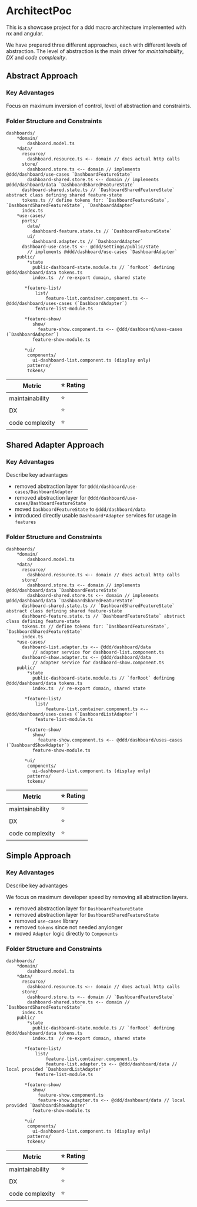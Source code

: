 # ArchitectPoc

This is a showcase project for a ddd macro architecture implemented with nx and angular.

We have prepared three different approaches, each with different levels of abstraction.
The level of abstraction is the main driver for _maintainability_, _DX_ and _code complexity_.

## Abstract Approach

### Key Advantages

Focus on maximum inversion of control, level of abstraction and constraints.

### Folder Structure and Constraints

```
dashboards/
    *domain/
        dashboard.model.ts
    *data/
      resource/
        dashboard.resource.ts <-- domain // does actual http calls
      store/
        dashboard.store.ts <-- domain // implements @ddd/dashboard/use-cases `DashboardFeatureState`
        dashboard-shared.store.ts <-- domain // implements @ddd/dashboard/data `DashboardSharedFeatureState`
      dashboard-shared.state.ts // `DashboardSharedFeatureState` abstract class defining shared feature-state
      tokens.ts // define tokens for: `DashboardFeatureState`, `DashboardSharedFeatureState`, `DashboardAdapter`
      index.ts
    *use-cases/
      ports/
        data/
          dashboard-feature.state.ts // `DashboardFeatureState`
        ui/
          dashboard.adapter.ts // `DashboardAdapter`
      dashboard-use-case.ts <-- @ddd/settings/public/state
        // implements @ddd/dashboard/use-cases `DashboardAdapter`
    public/
        *state
          public-dashboard-state.module.ts // `forRoot` defining @ddd/dashboard/data tokens.ts
          index.ts  // re-export domain, shared state

       *feature-list/
           list/
               feature-list.container.component.ts <-- @ddd/dashboard/uses-cases (`DashboardAdapter`)
           feature-list-module.ts

       *feature-show/
          show/
            feature-show.component.ts <-- @ddd/dashboard/uses-cases (`DashboardAdapter`)
          feature-show-module.ts

       *ui/
        components/
          ui-dashboard-list.component.ts (display only)
        patterns/
        tokens/
```

| Metric           | ⭐ Rating |
|------------------|----------|
| maintainability  | ⭐        |
| DX               | ⭐        |
| code complexity  | ⭐        |

## Shared Adapter Approach

### Key Advantages

Describe key advantages

* removed abstraction layer for `@ddd/dashboard/use-cases/DashboardAdapter`
* removed abstraction layer for `@ddd/dashboard/use-cases/DashboardFeatureState`
* moved `DashboardFeatureState` to `@ddd/dashboard/data`
* introduced directly usable `Dashboard*Adapter` services for usage in `features`

### Folder Structure and Constraints

```
dashboards/
    *domain/
        dashboard.model.ts
    *data/
      resource/
        dashboard.resource.ts <-- domain // does actual http calls
      store/
        dashboard.store.ts <-- domain // implements @ddd/dashboard/data `DashboardFeatureState`
        dashboard-shared.store.ts <-- domain // implements @ddd/dashboard/data `DashboardSharedFeatureState`
      dashboard-shared.state.ts // `DashboardSharedFeatureState` abstract class defining shared feature-state
      dashboard-feature.state.ts // `DashboardFeatureState` abstract class defining feature-state
      tokens.ts // define tokens for: `DashboardFeatureState`, `DashboardSharedFeatureState`
      index.ts
    *use-cases/
      dashboard-list.adapter.ts <-- @ddd/dashboard/data
          // adapter service for dashboard-list.component.ts
      dashboard-show.adapter.ts <-- @ddd/dashboard/data
          // adapter service for dashboard-show.component.ts
    public/
        *state
          public-dashboard-state.module.ts // `forRoot` defining @ddd/dashboard/data tokens.ts
          index.ts  // re-export domain, shared state

       *feature-list/
           list/
               feature-list.container.component.ts <-- @ddd/dashboard/uses-cases (`DashboardListAdapter`)
           feature-list-module.ts

       *feature-show/
          show/
            feature-show.component.ts <-- @ddd/dashboard/uses-cases (`DashboardShowAdapter`)
          feature-show-module.ts

       *ui/
        components/
          ui-dashboard-list.component.ts (display only)
        patterns/
        tokens/
```

| Metric           | ⭐ Rating |
|------------------|----------|
| maintainability  | ⭐        |
| DX               | ⭐        |
| code complexity  | ⭐        |

## Simple Approach

### Key Advantages

Describe key advantages

We focus on maximum developer speed by removing all abstraction layers.

* removed abstraction layer for `DashboardFeatureState`
* removed abstraction layer for `DashboardSharedFeatureState`
* removed `use-cases` library
* removed `tokens` since not needed anylonger
* moved `Adapter` logic directly to `Components`

### Folder Structure and Constraints

```
dashboards/
    *domain/
        dashboard.model.ts
    *data/
      resource/
        dashboard.resource.ts <-- domain // does actual http calls
      store/
        dashboard.store.ts <-- domain // `DashboardFeatureState`
        dashboard-shared.store.ts <-- domain // `DashboardSharedFeatureState`
      index.ts
    public/
        *state
          public-dashboard-state.module.ts // `forRoot` defining @ddd/dashboard/data tokens.ts
          index.ts  // re-export domain, shared state

       *feature-list/
           list/
               feature-list.container.component.ts
               feature-list.adapter.ts <-- @ddd/dashboard/data // local provided `DashboardListAdapter`
           feature-list-module.ts

       *feature-show/
          show/
            feature-show.component.ts
            feature-show.adapter.ts <-- @ddd/dashboard/data // local provided `DashboardShowAdapter`
          feature-show-module.ts

       *ui/
        components/
          ui-dashboard-list.component.ts (display only)
        patterns/
        tokens/
```

| Metric           | ⭐ Rating |
|------------------|----------|
| maintainability  | ⭐        |
| DX               | ⭐        |
| code complexity  | ⭐        |

